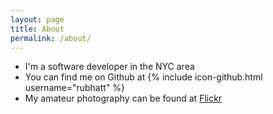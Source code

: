 ```yaml
---
layout: page
title: About
permalink: /about/
---
```


- I'm a software developer in the NYC area
- You can find me on Github at {% include icon-github.html username="rubhatt" %}
- My amateur photography can be found at [Flickr](https://www.flickr.com/photos/rbhatt02)
